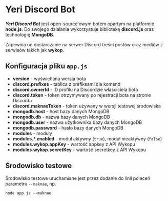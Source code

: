 # Yeri Discord Bot
***Yeri Discord Bot*** jest open-source'owym botem opartym na platformie **node.js**. Do swojego działania wykorzystuje bibliotekę **discord.js** oraz technologię **MongoDB**.

Zapewnia on dostarczanie na serwer Discord treści postów oraz mediów z serwisów takich jak **wykop**.

## Konfiguracja pliku `app.js`
- **version** - wyświetlana wersja bota
- **discord.prefixes** - tablica z prefiksami dla komend
- **discord.ownerId** - ID profilu na Discordzie właściciela bota
- **discord.token** - token otrzymywany po rejestracji bota na stronie Discorda
- **discord.maknaeToken** - token używany w wersji testowej środowiska
- **mongodb.host** - host bazy danych MongoDB
- **mongodb.db** - nazwa bazy danych MongoDB
- **mongodb.user** - nazwa użytkownika bazy danych MongoDB
- **mongodb.password** - hasło bazy danych MongoDB
- **modules** - moduły
- **modules.\*.enabled** - moduł aktywny (`true`), moduł nieaktywny (`false`)
- **modules.wykop.appKey** - wartość appkey z API Wykopu
- **modules.wykop.secretKey** - wartość secretkey z API Wykopu

## Środowisko testowe
Środowisko testowe uruchamiane jest przez dodanie do linii poleceń parametru `--maknae`, np.
```
node app.js --maknae
